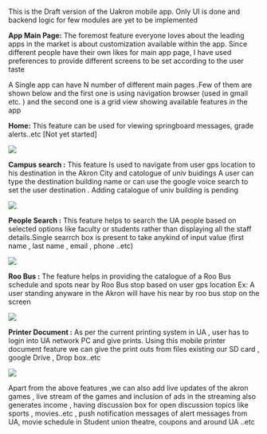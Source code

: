 This is the Draft version of the Uakron mobile app. Only UI is done and backend logic for few modules are yet to be implemented 

**App Main Page:**
The foremost feature everyone loves about the leading apps in the market is about customization available within the app. Since different people have their own likes for main app page, I have used preferences to provide different screens to be set according to the user taste

A Single app can have N number of different main pages .Few of them are shown below and the first one  is using navigation browser (used in gmail etc. ) and the second one is a grid view showing  available features in the app

**Home:** This feature  can be used for viewing  springboard messages, grade alerts..etc [Not yet started]  

![](https://sites.google.com/site/uakron12345/home/1.png)



**Campus search :** This feature Is  used to navigate from user gps  location to  his destination in the Akron City and catologue of univ buidings 
A user can type the destination building name  or can use the  google voice search to set the user destination . Adding catalogue of univ  building is pending 

![](https://sites.google.com/site/uakron12345/home/2.png)
           

**People Search :** This feature helps to search the UA people based on selected options like faculty  or students rather than displaying  all the staff details.Single searrch box is present to take anykind of input value (first name , last name , email , phone ..etc)

![](https://sites.google.com/site/uakron12345/home/3.png)
 
**Roo Bus :** The feature helps in providing  the catalogue of a Roo Bus schedule and spots  near by  Roo Bus stop based on user gps location 
Ex: A user  standing anyware in the Akron will have  his near by roo bus stop on the screen


![](https://sites.google.com/site/uakron12345/home/5.png)      

**Printer Document :** As per the current printing system in UA , user has to login into UA network  PC and give prints. Using  this mobile printer document   feature we can give  the print outs from files existing our SD card , google Drive , Drop box..etc
 

![](https://sites.google.com/site/uakron12345/home/4.png)

Apart from the above features  ,we can also add live updates of the akron games , live stream of the games and inclusion of ads in the streaming also generates income , having discussion box  for open discussion    topics like sports , movies..etc , push notification messages  of alert messages from UA,  movie schedule in Student union theatre, coupons  and around UA ..etc 

